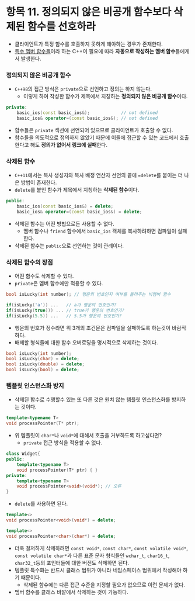 # 항목 11. 정의되지 않은 비공개 함수보다 삭제된 함수를 선호하라
- 클라이언트가 특정 함수를 호출하지 못하게 해야하는 경우가 존재한다.
- [특수 멤버 함수들](/Chapter3/Item17.md)이라 하는 C++이 필요에 따라 **자동으로 작성하는 멤버 함수**들에게서 발생한다.

### 정의되지 않은 비공개 함수
- `C++98`의 접근 방식은 `private`으로 선언하고 정의는 하지 않는다.
  - 이렇게 하여 작성한 함수가 제목에서 지칭하는 **정의되지 않은 비공개 함수**이다.
```cpp
private:
    basic_ios(const basic_ios&);            // not defined
    basic_ios& operator=(const basic_ios&); // not defined
```
- 함수들은 `private` 섹션에 선언되어 있으므로 클라이언트가 호출할 수 없다.
- 함수들을 의도적으로 정의하지 않았기 때문에 이들에 접근할 수 있는 코드에서 호출한다고 해도 **정의가 없어서 링크에 실패**한다.

### 삭제된 함수
- `C++11`에서는 복사 생성자와 복사 배정 연산자 선언의 끝에 `=delete`를 붙이는 더 나은 방법이 존재한다.
- `delete`를 붙인 함수가 제목에서 지칭하는 **삭제된 함수**이다.

```cpp
public:
    basic_ios(const basic_ios&) = delete;
    basic_ios& operator=(const basic_ios&) = delete;
```
- 삭제된 함수는 어떤 방법으로든 사용할 수 없다.
  - 멤버 함수나 `friend` 함수에서 `basic_ios` 객체를 복사하려하면 컴파일이 실패한다.
- 삭제된 함수는 `public`으로 선언하는 것이 관례이다.

### 삭제된 함수의 장점
- 어떤 함수도 삭제할 수 있다.
- `private`은 멤버 함수에만 적용할 수 있다.

```cpp
bool isLucky(int number); // 행운의 번호인지 여부를 돌려주는 비멤버 함수

if(isLucky('a')) ...   // a가 행운의 번호인가?
if(isLucky(true))) ... // true가 행운의 번호인가?
if(isLucky(5.5)) ...   // 5.5가 행운의 번호인가?

```
- 행운의 번호가 정수라면 위 3개의 조건문은 컴파일을 실패하도록 하는것이 바람직하다.
- 배제할 형식들에 대한 함수 오버로딩을 명시적으로 삭제하는 것이다.

```cpp
bool isLucky(int number);
bool isLucky(char) = delete;
bool isLucky(double) = delete;
bool isLucky(bool) = delete;
```

### 템플릿 인스턴스화 방지
- 삭제된 함수로 수행할수 있는 또 다른 것은 원치 않는 템플릿 인스턴스화를 방지하는 것이다.

```cpp
template<typename T>
void processPointer(T* ptr);
```
- 위 템플릿이 `char*`나 `void*`에 대해서 호출을 거부하도록 하고싶다면?
  - `private` 접근 방식을 적용할 수 없다.
```cpp
class Widget{
public:
    template<typename T>
    void processPointer(T* ptr) { }
private:
    template<typename T>
    void processPointer<void>(void*); // 오류
}
```
- `delete`를 사용하면 된다.
```cpp
template<>
void processPointer<void>(void*) = delete;

template<>
void processPointer<char>(char*) = delete;
```
- 더욱 철저하게 삭제하려면 `const void*`, `const char*`, `const volatile void*`, `const volatile char*`과 다른 표준 문자 형식들인 `wchar_t`, `char16_t`, `char32_t`등의 포인터들에 대한 버전도 삭제하면 된다.
- 템플릿 특수화는 반드시 클래스 범위가 아니라 네임스페이스 범위에서 작성해야 하기 때문이다.
  - 삭제된 함수에는 다른 접근 수준을 지정할 필요가 없으므로 이런 문제가 없다.
- 멤버 함수를 클래스 바깥에서 삭제하는 것이 가능하다.